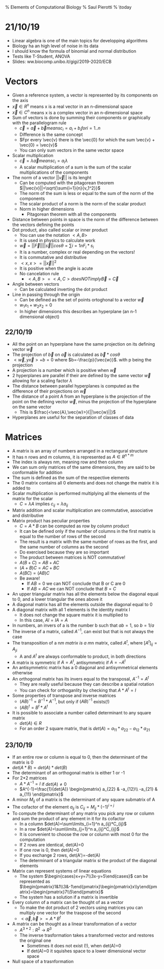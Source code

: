 % Elements of Computational Biology
% Saul Pierotti
% \today

# 21/10/19
* Linear algebra is one of the main topics for developping algorithms
* Biology ha an high level of noise in its data
* I should know the formula of binomial and normal distribution
* Tests like T-Student, ANOVA
* Slides: ww.biocomp.unibo.it/gigi/2019-2020/ECB

# Vectors
* Given a reference system, a vector is represented by its components on the axis
* $\vec{x} \in R^n$ means x is a real vector in an n-dimensional space
* $\vec{x} \in C^n$ means x is a complex vector in an n-dimensional space
* Sum of vectors is done by summing their components or graphically with the parallelogram rule
	* $\vec{c} = \vec{a} + \vec{b} means c_i = a_i + b_i for i = 1..n$
	* Difference is the same concept
	* $Fpr every \vec{v} there is the \vec{0} for which the sum \vec{v} + \vec{0} = \vec{v}$
	* You can only sum vectors in the same vector space
* Scalar multiplication
	* $\vec{c} = \lambda \vec{a} means c_i = a_i \lambda$
	* A scalar multiplication of a sum is the sum of the scalar multiplications of the components
* The norm of a vector $||\vec{v}||$ is its lenght
	* Can be computed with the pitagorean theorem $||\vec{v}||=\sqrt{\sum{i=1}{n}{v_1^2}}$
	* The norm of the sum is less or equal to the sum of the norm of the components
	* The scalar product of a norm is the norm of the scalar product
	* Norm in higher dimensions
		* Pitagorean theorem with all the components
* Distance between points in space is the norm of the difference between the vectors defining the points
* Dot product, also called scalar or inner product
	* You can use the notation $<A,B>$
	* It is used in physics to calculate work
	* $\vec{w}=||\vec{F}||||\vec{s}||cos{\theta}=\sum{i=1}{n}{F_i*s_i}$
	* It is a number, complex or real depending on the vectors!
	* It is commutative and distributive
	* $<x,x> = ||\vec{x}||^2$
	* It is positive when the angle is acute
	* No cancelation rule
		* $<A,B>=<A,C> does NOT imply \vec{B}=\vec{C}$
* Angle between vectors
	* Can be calculated inverting the dot product
* Line in passing through the origin
	* Can be defined as the set of points ortoghonal to a vector $\vec{w}$
	* $w_1x_1+w_2x_2=0$
	* In higher dimensions this describes an hyperplane (an n-1 dimensional object)

## 22/10/19
* All the point on an hyperplane have the same projection on its defining vector $\vec{w}$
* The projection of $\vec{b}$ on $\vec{a}$ is calculated as $\vec{b}*cos\theta$
* $<\vec{w},y\vec{x}>+b=0$ where $b=-\frac{p}{\vec{w}}$. with p being the projection
* A projection is a number which is positive when $\vec{w}$
* 2 hyperplanes are parallel if their are defined by the same vector $\vec{w}$ allowing for a scaling factor $\lambda$
* The distance between parallel hyperplanes is computed as the difference of their projections on $\vec{w}$
* The distance of a point A from an hyperplane is the projection of the point on the defining vector $\vec{w}$, minus the projection of the hyperplane on the same vector
	* This is $\frac{<\vec{A},\vec{w}>}{||\vec{w}||}$
* Hyperplanes are useful for the separation of classes of data
# Matrices
* A matrix is an array of numbers arranged in a rectangural structure
* It has n rows and m columns, it is represented as $A\in R^{n*m}$
* The index is always nm, meaning row and then column
* We can sum only matrices of the same dimensions, they are said to be conformable for addition
* The sum is defined as the sum of the respective elements
* The 0 matrix contains all 0 elements and does not change the matrix it is added to
* Scalar multiplication is performed multiplying all the elements of the matrix for the scalar
	* $C=\lambda A$ implies $c_{ij}=\lambda a_{ij}$
* Matrix addition and scalar multiplication are commutative, associative and distributive
* Matrix product has peculiar properties
	* $C=A*B$ can be computed as row by column product
	* It can be defined only if the number of columns in the first matrix is equal to the number of rows of the second
	* The result is a matrix with the same number of rows as the first, and the same number of columns as the second
	* Do exercised because they are so important
	* The product between matrices is NOT commutative!
	* $A(B+C)=AB+AC$
	* $(A+B)C=AC+BC$
	* $A(BC)=(AB)C$
	* Be aware!
		* If $AB=0$ we can NOT conclude that B or C are 0
		* If $AB=AC$ we can NOT conclude that $B=C$
* An upper triangular matrix has all the elements below the diagonal equal to 0, and a lower triangular the ones above it
* A diagonal matrix has all the elements outside the diagonal equal to 0
* A diagonal matrix with all 1 elements is the identity matrix I
	* It does not change the square matrix it is multiplied to
	* In this case, $AI=IA=A$
* In numbers, an invers of a is the number b such that $ab=1$, so $b=1/a$
* The inverse of a matrix, called $A^{-1}$, can exist but that is not always the case
* The transposition of a n*m matrix is a m*n matrix, called $A^t$, where $[A^t]_{ij}=A_{ji}$
	* A and $A^t$ are always conformable to product, in both directions
* A matrix is symmetric if $A=A^t$, antisymmetric if $A=-A^t$
* An antisymmetric matrix has a 0 diagonal and antisymmetrical elements otherwise
* An orthogonal matrix has its invers equal to the transposal, $A^{-1}=A^t$
	* They are really useful because they can describe a spatial rotation
	* You can check for orthoganlity by checking that $A*A^t=I$
* Some properties of transpose and inverse matrices
	* $(AB)^{-1}=B^{-1}*A^{-1}$, but only if $(AB)^{-1}$ exists(!)
	* $(AB)^t=B^t*A^t$
* It is possible to associate a number called determinant to any square matrix
	* $det(A)\in R$
	* For an order 2 square matrix, that is $det(A)=a_{11}*a_{22}-a_{12}*a_{21}$

## 23/10/19
* If an entire row or column is equal to 0, then the determinant of the matrix is 0
* $det(A*B)=det(A)*det(B)$
* The determinant of an orthogonal matrix is either 1 or -1
* For 2*2 matrices
	* $A*A^{-1}=I$ if $det(A)\not=0$
	* $A^{-1}=\frac{1}{det(A)}	\begin{pmatrix}	
							a_{22} & -a_{12}\\
							-a_{21} & a_{11}
					\end{pmatrix}$
* A minor $M_{ij}$ of a matrix is the determinant of any square submatrix of A
* The cofactor of the element $a_{ij}$ is $C_{ij}=M_{ij}*(-1)^{i+j}$
* To compute the determinant of any matrix you pick any row or column and sum the product of any element in it for its cofactor
	* In a column $det(A)=\sum\limits_{i=1}^n a_{ij}*C_{ij}$
	* In a row $det(A)=\sum\limits_{j=1}^n a_{ij}*C_{ij}$
	* It is convenient to choose the row or column with most 0 for the computation
	* If 2 rows are identical, det(A)=0
	* If one row is 0, then det(A)=0
	* If you exchange 2 rows, det(A')=-det(A)
	* The determinant of a triangular matrix si the product of the diagonal elements
* Matrix can represent systems of linear equations
	* The system $\begin{cases}x+y=7\\3x-y=5\end{cases}$ can be represented as $\begin{pmatrix}1&1\\3&-1\end{pmatrix}\begin{pmatrix}x\\y\end{pmatrix}=\begin{pmatrix}7\\5\end{pmatrix}$
	* The system has a solution if a matrix is invertible
* Every column of a matrix can be thought of as a vector
	* To make the dot product of 2 vectors using matrices you can multiply one vector for the traspose of the second
	* $<\vec{a}, \vec{b}>=A*B^t$
* A matrix can be thought as a linear transformation of a vector
	* $A^{3*2}:R^2$ &rarr; $R^3$
	* The inverse trasformation takes a transformed vector and restores the original one
		* Sometimes it does not exist (!), when det(A)=0
		* If det(A)=0 it squishes space to a lower dimensional vector space
* Null space of a trasnformation
